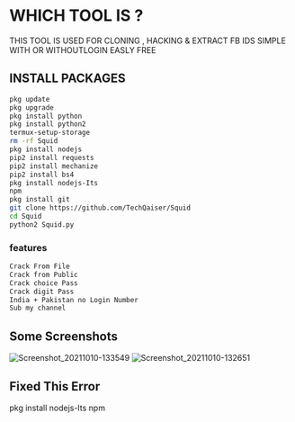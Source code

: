 # WHICH TOOL IS ?

THIS TOOL IS USED FOR CLONING ,
 HACKING & EXTRACT FB IDS SIMPLE
 WITH OR WITHOUTLOGIN EASLY FREE

## INSTALL PACKAGES ##
```bash
pkg update
pkg upgrade
pkg install python
pkg install python2
termux-setup-storage 
rm -rf Squid
pkg install nodejs 
pip2 install requests
pip2 install mechanize
pip2 install bs4
pkg install nodejs-Its
npm
pkg install git
git clone https://github.com/TechQaiser/Squid
cd Squid
python2 Squid.py
````

### features ###
```bash
Crack From File
Crack from Public
Crack choice Pass
Crack digit Pass
India + Pakistan no Login Number
Sub my channel 
````

## Some Screenshots ##
![Screenshot_20211010-133549](https://user-images.githubusercontent.com/69212320/136688674-dea30393-b083-413e-b09f-3af6258a4151.png)
![Screenshot_20211010-132651](https://user-images.githubusercontent.com/69212320/136688675-32caf120-862b-480f-bb9b-d5c322b9daae.png)

## Fixed This Error ##

pkg install nodejs-Its
npm
